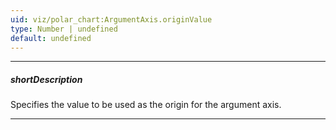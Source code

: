 ```yaml
---
uid: viz/polar_chart:ArgumentAxis.originValue
type: Number | undefined
default: undefined
---
```

---
##### shortDescription
Specifies the value to be used as the origin for the argument axis.

---
<!--
Normally, PolarChart calculates the origin value of the argument axis automatically depending on the smallest argument of series points. In case you need to specify it explicitly, use the **argumentAxis**.**originValue** property.

[note] If the series contains points whose argument is less than the specified origin value, these points will reside to the left from the argument axis' origin. This may lead the start and end of the resulting diagram to overlap.
-->